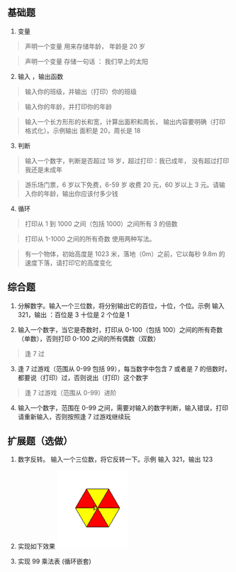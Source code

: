## 基础题

1. 变量

 > 声明一个变量 用来存储年龄， 年龄是 20 岁

 > 声明一个变量 存储一句话 ： 我们早上的太阳

2. 输入 ，输出函数

 > 输入你的班级，并输出（打印）你的班级

 > 输入你的年龄，并打印你的年龄

 > 输入一个长方形形的长和宽，计算出面积和周长， 输出内容要明确（打印格式化）。示例输出 面积是 20，周长是 18

3. 判断

 > 输入一个数字，判断是否超过 18 岁，超过打印：我已成年， 没有超过打印 我还是未成年

 > 游乐场门票，6 岁以下免费，6-59 岁 收费 20 元，60 岁以上 3 元。请输入你的年龄，输出你应该付多少钱

4. 循环

 > 打印从 1 到 1000 之间（包括 1000）之间所有 3 的倍数

 > 打印从 1-1000 之间的所有奇数 使用两种写法。

 > 有一个物体，初始高度是 1023 米，落地（0m）之前，它以每秒 9.8m 的速度下落，请打印它的高度变化

## 综合题

1. 分解数字。输入一个三位数，将分别输出它的百位，十位，个位。示例 输入 321，输出 ：百位是 3 十位是 2 个位是 1


2. 输入一个数字，当它是奇数时，打印从 0-100（包括 100）之间的所有奇数（单数），否则打印 0-100 之间的所有偶数（双数）

> 逢 7 过

3. 逢 7 过游戏（范围从 0-99 包括 99），每当数字中包含 7 或者是 7 的倍数时，都要说（打印）过，否则说出（打印）这个数字

> 逢 7 过游戏（范围从 0-99）进阶 

4. 输入一个数字，范围在 0-99 之间，需要对输入的数字判断，输入错误，打印 请重新输入，否则按照逢 7 过游戏继续玩

## 扩展题（选做）

1. 数字反转。 输入一个三位数，将它反转一下。示例 输入 321，输出 123

2. 实现如下效果
   ![图片](./多彩六边形.png)
3. 实现 99 乘法表 (循环嵌套)
